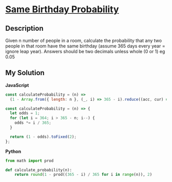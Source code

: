 # [Same Birthday Probability](https://www.codewars.com/kata/5419cf8939c5ef0d50000ef2)

## Description

Given n number of people in a room, calculate the probability that any two people in that room have the same birthday (assume 365 days every year = ignore leap year). Answers should be two decimals unless whole (0 or 1) eg 0.05

## My Solution

**JavaScript**

```js
const calculateProbability = (n) =>
  (1 - Array.from({ length: n }, (_, i) => 365 - i).reduce((acc, cur) => acc * (cur / 365), 1)).toFixed(2);
```

```js
const calculateProbability = (n) => {
  let odds = 1;
  for (let i = 364; i > 365 - n; i--) {
    odds *= i / 365;
  }

  return (1 - odds).toFixed(2);
};
```

**Python**

```py
from math import prod

def calculate_probability(n):
    return round(1 - prod((365 - i) / 365 for i in range(n)), 2)
```

